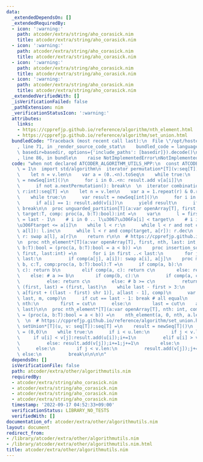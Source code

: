 ```yaml
---
data:
  _extendedDependsOn: []
  _extendedRequiredBy:
  - icon: ':warning:'
    path: atcoder/extra/string/aho_corasick.nim
    title: atcoder/extra/string/aho_corasick.nim
  - icon: ':warning:'
    path: atcoder/extra/string/aho_corasick.nim
    title: atcoder/extra/string/aho_corasick.nim
  - icon: ':warning:'
    path: atcoder/extra/string/aho_corasick.nim
    title: atcoder/extra/string/aho_corasick.nim
  - icon: ':warning:'
    path: atcoder/extra/string/aho_corasick.nim
    title: atcoder/extra/string/aho_corasick.nim
  _extendedVerifiedWith: []
  _isVerificationFailed: false
  _pathExtension: nim
  _verificationStatusIcon: ':warning:'
  attributes:
    links:
    - https://cpprefjp.github.io/reference/algorithm/nth_element.html
    - https://cpprefjp.github.io/reference/algorithm/set_union.html
  bundledCode: "Traceback (most recent call last):\n  File \"/opt/hostedtoolcache/Python/3.10.7/x64/lib/python3.10/site-packages/onlinejudge_verify/documentation/build.py\"\
    , line 71, in _render_source_code_stat\n    bundled_code = language.bundle(stat.path,\
    \ basedir=basedir, options={'include_paths': [basedir]}).decode()\n  File \"/opt/hostedtoolcache/Python/3.10.7/x64/lib/python3.10/site-packages/onlinejudge_verify/languages/nim.py\"\
    , line 86, in bundle\n    raise NotImplementedError\nNotImplementedError\n"
  code: "when not declared ATCODER_ALGORITHM_UTILS_HPP:\n  const ATCODER_ALGORITHM_UTILS_HPP*\
    \ = 1\n  import std/algorithm\n  iterator permutation*[T](v:seq[T]):seq[T] =\n\
    \    let n = v.len\n    var a = (0..<n).toSeq\n    while true:\n      var result\
    \ = newSeq[int]()\n      for i in 0..<n: result.add v[a[i]]\n      yield result\n\
    \      if not a.nextPermutation(): break\n  \n  iterator combination*[T](v:seq[T],\
    \ r:int):seq[T] =\n    let n = v.len\n    var a = 1.repeat(r) & 0.repeat(n - r)\n\
    \    while true:\n      var result = newSeq[int]()\n      for i in 0..<n:\n  \
    \      if a[i] == 1: result.add(v[i])\n      yield result\n      if not a.prevPermutation():\
    \ break\n\n  proc unguarded_partition[T](a:var openArray[T], first, last:int,\
    \ target:T, comp: proc(a, b:T):bool):int =\n    var\n      l = first\n      r\
    \ = last - 1\n    # i in 0 .. l\u3067\u306Fa[i] < target\n    # i in r ..< a.len\u3067\
    \u306Ftarget <= a[i]\n    while l < r:\n      while l < r and not comp(target,\
    \ a[l]): l.inc\n      while l < r and comp(target, a[r]): r.dec\n      if l <\
    \ r: swap a[l], a[r]\n    return r\n\n  # https://cpprefjp.github.io/reference/algorithm/nth_element.html\n\
    \n  proc nth_element*[T](a:var openArray[T], first, nth, last: int, comp:proc(a,\
    \ b:T):bool = (proc(a, b:T):bool = a < b)) =\n    proc insertion_sort(a:var openArray[T],\
    \ first, last:int) =\n      for i in first ..< last:\n        for j in i + 1 ..<\
    \ last:\n          if comp(a[j], a[i]): swap a[i], a[j]\n    proc median[T](a,\
    \ b, c:T, comp:proc(a, b:T):bool):T =\n      if comp(a, b):\n        if comp(b,\
    \ c): return b\n        elif comp(a, c): return c\n        else: return a\n  \
    \    else: # a >= b\n        if comp(b, c):\n          if comp(a, c): return a\n\
    \          else: return c\n        else: # b >= c\n          return b\n\n    var\
    \ (first, last) = (first, last)\n    while last - first > 3:\n      let m = median(a[first],\
    \ a[first + ((last - first) shr 1)], a[last - 1], comp)\n      var cut = a.unguarded_partition(first,\
    \ last, m, comp)\n      if cut == last - 1: break # all equal\n      if cut <=\
    \ nth:\n        first = cut\n      else:\n        last = cut\n    a.insertion_sort(first,\
    \ last)\n\n  proc nth_element*[T](a:var openArray[T], nth: int, comp:proc(a, b:T):bool\
    \ = (proc(a, b:T):bool = a < b)) =\n    nth_element(a, 0, nth, a.len, comp)\n\
    \  \n  # https://cpprefjp.github.io/reference/algorithm/set_union.html\n  proc\
    \ setUnion*[T](u, v: seq[T]):seq[T] =\n    result = newSeq[T]()\n    var (i,j)\
    \ = (0,0)\n    while true:\n      if i < u.len:\n        if j < v.len:\n     \
    \     if u[i] < v[j]:result.add(u[i]);i+=1\n          elif u[i] > v[j]:result.add(v[j]);j+=1\n\
    \          else: result.add(v[j]);i+=1;j+=1\n        else:\n          result.add(u[i]);i+=1\n\
    \      else:\n        if j < v.len:\n          result.add(v[j]);j+=1\n       \
    \ else:\n          break\n\n\n\n"
  dependsOn: []
  isVerificationFile: false
  path: atcoder/extra/other/algorithmutils.nim
  requiredBy:
  - atcoder/extra/string/aho_corasick.nim
  - atcoder/extra/string/aho_corasick.nim
  - atcoder/extra/string/aho_corasick.nim
  - atcoder/extra/string/aho_corasick.nim
  timestamp: '2022-09-17 04:52:33+09:00'
  verificationStatus: LIBRARY_NO_TESTS
  verifiedWith: []
documentation_of: atcoder/extra/other/algorithmutils.nim
layout: document
redirect_from:
- /library/atcoder/extra/other/algorithmutils.nim
- /library/atcoder/extra/other/algorithmutils.nim.html
title: atcoder/extra/other/algorithmutils.nim
---
```

